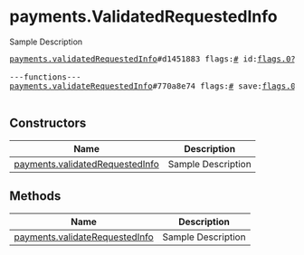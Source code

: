 # payments.ValidatedRequestedInfo

Sample Description

<pre>
<a href="../constructor/payments.validatedRequestedInfo">payments.validatedRequestedInfo</a>#d1451883 flags:<a href="../type/#.md">#</a> id:<a href="../type/flags.0?string.md">flags.0?string</a> shipping_options:Vector&lt;<a href="../type/flags.1?Vector.md">flags.1?Vector</a>&gt; = <a href="../type/payments.ValidatedRequestedInfo.md">payments.ValidatedRequestedInfo</a>;

---functions---
<a href="../method/payments.validateRequestedInfo">payments.validateRequestedInfo</a>#770a8e74 flags:<a href="../type/#.md">#</a> save:<a href="../type/flags.0?true.md">flags.0?true</a> msg_id:<a href="../type/int.md">int</a> info:<a href="../type/PaymentRequestedInfo.md">PaymentRequestedInfo</a> = <a href="../type/payments.ValidatedRequestedInfo.md">payments.ValidatedRequestedInfo</a>;

</pre>

## Constructors

| Name | Description |
|------|-------------|
| [payments.validatedRequestedInfo](../constructor/payments.validatedRequestedInfo.md) | Sample Description |

## Methods

| Name | Description |
|------|-------------|
| [payments.validateRequestedInfo](../method/payments.validateRequestedInfo.md) | Sample Description |
